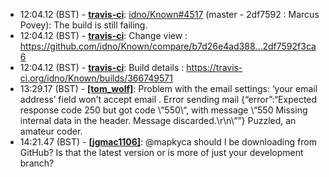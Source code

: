 * <a id="12:04.12">12:04.12 (BST)</a> - __[travis-ci](https://github.com/travis-ci)__: <a href="https://github.com/idno/Known/issues/4517">idno/Known#4517</a> (master - 2df7592 : Marcus Povey): The build is still failing.
* <a id="12:04.12">12:04.12 (BST)</a> - __[travis-ci](https://github.com/travis-ci)__: Change view : https://github.com/idno/Known/compare/b7d26e4ad388...2df7592f3ca6
* <a id="12:04.12">12:04.12 (BST)</a> - __[travis-ci](https://github.com/travis-ci)__: Build details : https://travis-ci.org/idno/Known/builds/366749571
* <a id="13:29.17">13:29.17 (BST)</a> - __[[tom_wolf]](https://github.com/[tom_wolf])__: Problem with the email settings: ‘your email address’ field won’t accept email . Error sending mail {“error”:“Expected response code 250 but got code \“550\“, with message \“550 Missing internal data in the header. Message discarded.\r\n\“”} Puzzled, an amateur coder.
* <a id="14:21.47">14:21.47 (BST)</a> - __[[jgmac1106]](https://github.com/[jgmac1106])__: @mapkyca should I be downloading from GitHub? Is that the latest version or is more of  just your development branch?
